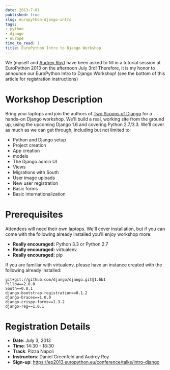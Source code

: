 ```yaml
---
date: 2013-7-01
published: true
slug: europython-django-intro
tags:
- python
- django
- europe
time_to_read: 1
title: EuroPython Intro to Django Workshop
---
```


We (myself and [Audrey Roy](https://audrey.roygreenfeld.com)) have been asked to
fill in a tutorial session at EuroPython 2013 on the afternoon July 3rd!
Therefore, it is my honor to announce our EuroPython Intro to Django
Workshop! (see the bottom of this article for registration instructions)

Workshop Description
====================

Bring your laptops and join the authors of [Two Scoops of
Django](https://twoscoopspress.org/products/two-scoops-of-django-1-5) for a hands-on Django workshop.
We'll build a real, working site from the ground up, using the upcoming
Django 1.6 and covering Python 2.7/3.3. We'll cover as much as we can
get through, including but not limited to:

-   Python and Django setup
-   Project creation
-   App creation
-   models
-   The Django admin UI
-   Views
-   Migrations with South
-   User image uploads
-   New user registration
-   Basic forms
-   Basic internationalization

Prerequisites
=============

Attendees will need their own laptops. We'll cover installation, but if
you can come with the following already installed you'll enjoy workshop
more:

-   **Really encouraged:** Python 3.3 or Python 2.7
-   **Really encouraged:** virtualenv
-   **Really encouraged:** pip

If you are familiar with virtualenv, please have an instance created
with the following already installed:

    git+git://github.com/django/django.git@1.6b1
    Pillow==2.0.0
    South==0.8.1
    django-bootstrap-registration==0.1.2
    django-braces==1.0.0
    django-crispy-forms==1.3.2
    django-reg==1.0.1 

Registration Details
====================

-   **Date**: July 3, 2013
-   **Time**: 14:30 - 18:30
-   **Track**: Pizza Napoli
-   **Instructors**: Daniel Greenfeld and Audrey Roy
-   **Sign-up**:
    <https://ep2013.europython.eu/conference/talks/intro-django>
